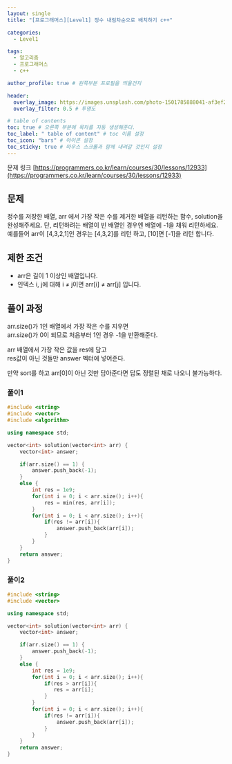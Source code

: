 ```yaml
---
layout: single
title: "[프로그래머스][Level1] 정수 내림차순으로 배치하기 c++"

categories:
  - Level1

tags:
  - 알고리즘
  - 프로그래머스
  - c++

author_profile: true # 왼쪽부분 프로필을 띄울건지

header:
  overlay_image: https://images.unsplash.com/photo-1501785888041-af3ef285b470?ixlib=rb-1.2.1&ixid=eyJhcHBfaWQiOjEyMDd9&auto=format&fit=crop&w=1350&q=80
  overlay_filter: 0.5 # 투명도

# table of contents
toc: true # 오른쪽 부분에 목차를 자동 생성해준다.
toc_label: " table of content" # toc 이름 설정
toc_icon: "bars" # 아이콘 설정
toc_sticky: true # 마우스 스크롤과 함께 내려갈 것인지 설정
---
```


문제 링크 [https://programmers.co.kr/learn/courses/30/lessons/12933](https://programmers.co.kr/learn/courses/30/lessons/12933)

## 문제

정수를 저장한 배열, arr 에서 가장 작은 수를 제거한 배열을 리턴하는 함수, solution을 완성해주세요. 단, 리턴하려는 배열이 빈 배열인 경우엔 배열에 -1을 채워 리턴하세요. 예를들어 arr이 [4,3,2,1]인 경우는 [4,3,2]를 리턴 하고, [10]면 [-1]을 리턴 합니다.

## 제한 조건

- arr은 길이 1 이상인 배열입니다.
- 인덱스 i, j에 대해 i ≠ j이면 arr[i] ≠ arr[j] 입니다.

## 풀이 과정

arr.size()가 1인 배열에서 가장 작은 수를 지우면  
arr.size()가 0이 되므로 처음부터 1인 경우 -1을 반환해준다.

arr 배열에서 가장 작은 값을 res에 담고  
res값이 아닌 것들만 answer 벡터에 넣어준다.

만약 sort를 하고 arr[0]이 아닌 것만 담아준다면 답도 정렬된 채로 나오니 불가능하다.

### 풀이1

```c++
#include <string>
#include <vector>
#include <algorithm>

using namespace std;

vector<int> solution(vector<int> arr) {
    vector<int> answer;

    if(arr.size() == 1) {
        answer.push_back(-1);
    }
    else {
        int res = 1e9;
        for(int i = 0; i < arr.size(); i++){
            res = min(res, arr[i]);
        }
        for(int i = 0; i < arr.size(); i++){
            if(res != arr[i]){
                answer.push_back(arr[i]);
            }
        }
    }
    return answer;
}
```

### 풀이2

```c++
#include <string>
#include <vector>

using namespace std;

vector<int> solution(vector<int> arr) {
    vector<int> answer;

    if(arr.size() == 1) {
        answer.push_back(-1);
    }
    else {
        int res = 1e9;
        for(int i = 0; i < arr.size(); i++){
            if(res > arr[i]){
               res = arr[i];
            }
        }
        for(int i = 0; i < arr.size(); i++){
            if(res != arr[i]){
                answer.push_back(arr[i]);
            }
        }
    }
    return answer;
}
```
